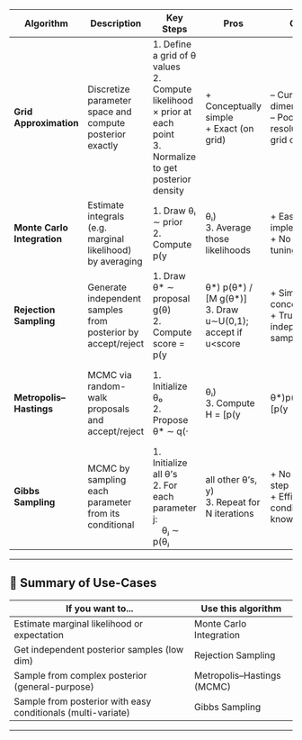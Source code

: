 
| Algorithm                   | Description                                                  | Key Steps                                                                                                            | Pros                                                              | Cons                                                          |                                                                                |                                                          |                                                             |
| --------------------------- | ------------------------------------------------------------ | -------------------------------------------------------------------------------------------------------------------- | ----------------------------------------------------------------- | ------------------------------------------------------------- | ------------------------------------------------------------------------------ | -------------------------------------------------------- | ----------------------------------------------------------- |
| **Grid Approximation**      | Discretize parameter space and compute posterior exactly     | 1. Define a grid of θ values<br>2. Compute likelihood × prior at each point<br>3. Normalize to get posterior density | + Conceptually simple<br>+ Exact (on grid)                        | – Curse of dimensionality<br>– Poor resolution if grid coarse |                                                                                |                                                          |                                                             |
| **Monte Carlo Integration** | Estimate integrals (e.g. marginal likelihood) by averaging   | 1. Draw θᵢ ∼ prior<br>2. Compute p(y                                                                                 | θᵢ)<br>3. Average those likelihoods                               | + Easy to implement<br>+ No proposal tuning                   | – Doesn’t give posterior samples<br>– Inefficient if prior≠posterior           |                                                          |                                                             |
| **Rejection Sampling**      | Generate independent samples from posterior by accept/reject | 1. Draw θ\* ∼ proposal g(θ)<br>2. Compute score = p(y                                                                | θ\*) p(θ\*) / \[M g(θ\*)]<br>3. Draw u∼U(0,1); accept if u\<score | + Simple conceptually<br>+ True independent samples           | – High rejection rate<br>– Needs good bound M<br>– Scales poorly               |                                                          |                                                             |
| **Metropolis–Hastings**     | MCMC via random-walk proposals and accept/reject             | 1. Initialize θ₀<br>2. Propose θ\* ∼ q(·                                                                             | θᵢ)<br>3. Compute H = \[p(y                                       | θ\*)p(θ\*)] / \[p(y                                           | θᵢ)p(θᵢ)]<br>4. Accept with prob min(1,H), else stay                           | + Works in high dimension<br>+ No need for normalization | – Samples correlated<br>– Requires tuning of proposal scale |
| **Gibbs Sampling**          | MCMC by sampling each parameter from its conditional         | 1. Initialize all θ’s<br>2. For each parameter j:<br>  θⱼ ∼ p(θⱼ                                                     | all other θ’s, y)<br>3. Repeat for N iterations                   | + No reject step<br>+ Efficient if conditionals known         | – Requires closed-form conditionals<br>– Can mix slowly if strong dependencies |                                                          |                                                             |

---

## 🔁 Summary of Use-Cases

| **If you want to...**                                        | **Use this algorithm**     |
| ------------------------------------------------------------ | -------------------------- |
| Estimate marginal likelihood or expectation                  | Monte Carlo Integration    |
| Get independent posterior samples (low dim)                  | Rejection Sampling         |
| Sample from complex posterior (general-purpose)              | Metropolis–Hastings (MCMC) |
| Sample from posterior with easy conditionals (multi-variate) | Gibbs Sampling             |

---

